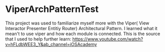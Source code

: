 # ViperArchPatternTest
This project was used to familiarize myself more with the Viper( View Interactor Presenter Entitiy Router) Architectural Pattern. I learned what it mean't to use viper and how each module is connected.
This is the source that I used to help further learn: https://www.youtube.com/watch?v=hFLdbWEE3_Y&ab_channel=iOSAcademy
